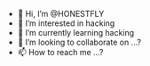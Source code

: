 - 👋 Hi, I’m @HONESTFLY
- 👀 I’m interested in hacking
- 🌱 I’m currently learning hacking
- 💞️ I’m looking to collaborate on ...?
- 📫 How to reach me ...?

<!---
HONESTFLY/HONESTFLY is a ✨ special ✨ repository because its `README.md` (this file) appears on your GitHub profile.
You can click the Preview link to take a look at your changes.
--->
